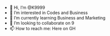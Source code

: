 - 👋 Hi, I’m @K9999
- 👀 I’m interested in Codes and Business
- 🌱 I’m currently learning Business and Marketing
- 💞️ I’m looking to collaborate on 9
- 📫 How to reach me: Here on GH

<!---
9999 is a ✨ special ✨ repository because its `README.md` (this file) appears on your GitHub profile.
You can click the Preview link to take a look at your changes.
--->
